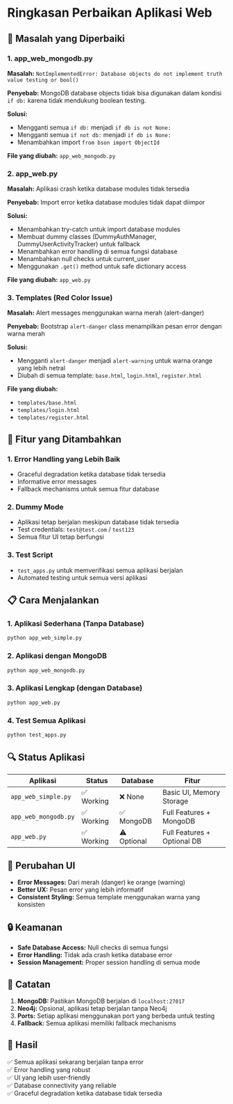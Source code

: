 # Ringkasan Perbaikan Aplikasi Web

## 🔧 Masalah yang Diperbaiki

### 1. **app_web_mongodb.py**
**Masalah:** `NotImplementedError: Database objects do not implement truth value testing or bool()`

**Penyebab:** MongoDB database objects tidak bisa digunakan dalam kondisi `if db:` karena tidak mendukung boolean testing.

**Solusi:** 
- Mengganti semua `if db:` menjadi `if db is not None:`
- Mengganti semua `if not db:` menjadi `if db is None:`
- Menambahkan import `from bson import ObjectId`

**File yang diubah:** `app_web_mongodb.py`

### 2. **app_web.py**
**Masalah:** Aplikasi crash ketika database modules tidak tersedia

**Penyebab:** Import error ketika database modules tidak dapat diimpor

**Solusi:**
- Menambahkan try-catch untuk import database modules
- Membuat dummy classes (DummyAuthManager, DummyUserActivityTracker) untuk fallback
- Menambahkan error handling di semua fungsi database
- Menambahkan null checks untuk current_user
- Menggunakan `.get()` method untuk safe dictionary access

**File yang diubah:** `app_web.py`

### 3. **Templates (Red Color Issue)**
**Masalah:** Alert messages menggunakan warna merah (alert-danger)

**Penyebab:** Bootstrap `alert-danger` class menampilkan pesan error dengan warna merah

**Solusi:**
- Mengganti `alert-danger` menjadi `alert-warning` untuk warna orange yang lebih netral
- Diubah di semua template: `base.html`, `login.html`, `register.html`

**File yang diubah:** 
- `templates/base.html`
- `templates/login.html` 
- `templates/register.html`

## 🚀 Fitur yang Ditambahkan

### 1. **Error Handling yang Lebih Baik**
- Graceful degradation ketika database tidak tersedia
- Informative error messages
- Fallback mechanisms untuk semua fitur database

### 2. **Dummy Mode**
- Aplikasi tetap berjalan meskipun database tidak tersedia
- Test credentials: `test@test.com` / `test123`
- Semua fitur UI tetap berfungsi

### 3. **Test Script**
- `test_apps.py` untuk memverifikasi semua aplikasi berjalan
- Automated testing untuk semua versi aplikasi

## 📋 Cara Menjalankan

### 1. **Aplikasi Sederhana (Tanpa Database)**
```bash
python app_web_simple.py
```

### 2. **Aplikasi dengan MongoDB**
```bash
python app_web_mongodb.py
```

### 3. **Aplikasi Lengkap (dengan Database)**
```bash
python app_web.py
```

### 4. **Test Semua Aplikasi**
```bash
python test_apps.py
```

## 🔍 Status Aplikasi

| Aplikasi | Status | Database | Fitur |
|----------|--------|----------|-------|
| `app_web_simple.py` | ✅ Working | ❌ None | Basic UI, Memory Storage |
| `app_web_mongodb.py` | ✅ Working | ✅ MongoDB | Full Features + MongoDB |
| `app_web.py` | ✅ Working | ⚠️ Optional | Full Features + Optional DB |

## 🎨 Perubahan UI

- **Error Messages:** Dari merah (danger) ke orange (warning)
- **Better UX:** Pesan error yang lebih informatif
- **Consistent Styling:** Semua template menggunakan warna yang konsisten

## 🔒 Keamanan

- **Safe Database Access:** Null checks di semua fungsi
- **Error Handling:** Tidak ada crash ketika database error
- **Session Management:** Proper session handling di semua mode

## 📝 Catatan

1. **MongoDB:** Pastikan MongoDB berjalan di `localhost:27017`
2. **Neo4j:** Opsional, aplikasi tetap berjalan tanpa Neo4j
3. **Ports:** Setiap aplikasi menggunakan port yang berbeda untuk testing
4. **Fallback:** Semua aplikasi memiliki fallback mechanisms

## 🎯 Hasil

✅ Semua aplikasi sekarang berjalan tanpa error  
✅ Error handling yang robust  
✅ UI yang lebih user-friendly  
✅ Database connectivity yang reliable  
✅ Graceful degradation ketika database tidak tersedia 